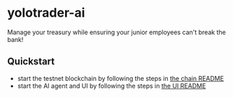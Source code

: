 # yolotrader-ai

Manage your treasury while ensuring your junior employees can't break the bank!


## Quickstart
- start the testnet blockchain by following the steps in [the chain README](./chain/README.md)
- start the AI agent and UI by following the steps in [the UI README](./ui/README.md)